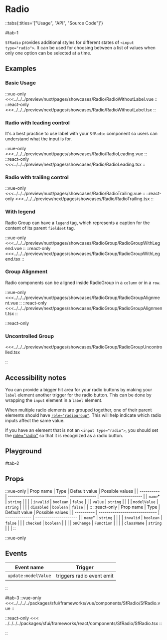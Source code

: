 # Radio

::tabs{:titles='["Usage", "API", "Source Code"]'}

#tab-1

`SfRadio` provides additional styles for different states of `<input type="radio">`. It can be used for choosing between a list of values when only one option can be selected at a time.

<!-- todo -->
<!-- ::tip
If you need to make this field required, it is crucial to communicate this intention clearly to your end users. You can find more information about [required form fields in our guide here](../blocks/FormFields.html).
:: -->

## Examples

### Basic Usage

<Showcase showcase-name="Radio/RadioWithoutLabel">

::vue-only
<<<../../../preview/nuxt/pages/showcases/Radio/RadioWithoutLabel.vue
::
::react-only
<<<../../../preview/next/pages/showcases/Radio/RadioWithoutLabel.tsx
::
</Showcase>

### Radio with leading control

It's a best practice to use label with your `SfRadio` component so users can understand what the input is for.

<Showcase showcase-name="Radio/RadioLeading">

::vue-only
<<<../../../preview/nuxt/pages/showcases/Radio/RadioLeading.vue
::
::react-only
<<<../../../preview/next/pages/showcases/Radio/RadioLeading.tsx
::
</Showcase>

### Radio with trailing control

<Showcase showcase-name="Radio/RadioTrailing">

::vue-only
<<<../../../preview/nuxt/pages/showcases/Radio/RadioTrailing.vue
::
::react-only
<<<../../../preview/next/pages/showcases/Radio/RadioTrailing.tsx
::
</Showcase>

### With legend

Radio Group can have a `legend` tag, which represents a caption for the content of its parent `fieldset` tag.

<Showcase showcase-name="RadioGroup/RadioGroupWithLegend">

::vue-only
<<<../../../preview/nuxt/pages/showcases/RadioGroup/RadioGroupWithLegend.vue
::
::react-only
<<<../../../preview/next/pages/showcases/RadioGroup/RadioGroupWithLegend.tsx
::

</Showcase>

### Group Alignment

Radio components can be aligned inside RadioGroup in a `column` or in a `row`.

<Showcase showcase-name="RadioGroup/RadioGroupAlignment" >

::vue-only
<<<../../../preview/nuxt/pages/showcases/RadioGroup/RadioGroupAlignment.vue
::
::react-only
<<<../../../preview/next/pages/showcases/RadioGroup/RadioGroupAlignment.tsx
::

</Showcase>

::react-only

### Uncontrolled Group

<Showcase showcase-name="RadioGroup/RadioGroupUncontrolled" >

<<<../../../preview/next/pages/showcases/RadioGroup/RadioGroupUncontrolled.tsx

</Showcase>

::

## Accessibility notes

You can provide a bigger hit area for your radio buttons by making your `label` element another trigger for the radio button. This can be done by wrapping the `input` element in a `label` element.

When multiple radio elements are grouped together, one of their parent elements should have [`role="radiogroup"`](https://developer.mozilla.org/en-US/docs/Web/Accessibility/ARIA/Roles/radiogroup_role). This will help indicate which radio inputs affect the same value.

If you have an element that is not an `<input type="radio">`, you should set the [role="radio"](https://developer.mozilla.org/en-US/docs/Web/Accessibility/ARIA/Roles/radio_role) so that it is recognized as a radio button.

## Playground

<Generate />

#tab-2

## Props

::vue-only
| Prop name | Type | Default value | Possible values |
| ---------- | ----------------------------- | ------------- | --------------------- |
| `name`\* | `string` | | |
| `invalid` | `boolean` | `false` | |
| `value` | `string` | | |
| `modelValue` | `string` | | |
| `disabled` | `boolean` | `false` | |
::
::react-only
| Prop name | Type | Default value | Possible values |
| ---------- | ----------------------------- | ------------- | --------------------- |
| `name`\* | `string` | | |
| `invalid` | `boolean` | `false` | |
| `checked` | `boolean` | | |
| `onChange` | `Function` | | |
| `className` | `string` | | |
::

::vue-only

## Events

| Event name          | Trigger                   |
| ------------------- | ------------------------- |
| `update:modelValue` | triggers radio event emit |

::

#tab-3
::vue-only
<<<../../../../packages/sfui/frameworks/vue/components/SfRadio/SfRadio.vue
::

::react-only
<<< ../../../../packages/sfui/frameworks/react/components/SfRadio/SfRadio.tsx
::

::
